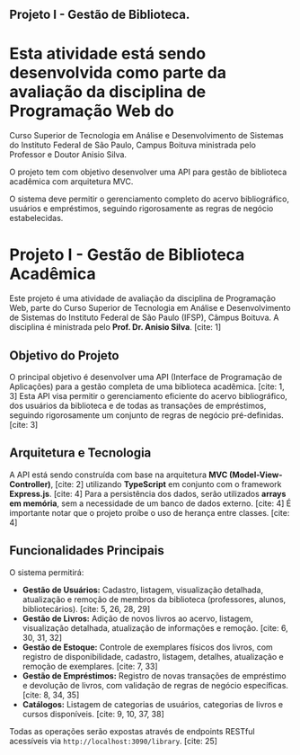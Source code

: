 ## Projeto I - Gestão de Biblioteca.

# Esta atividade está sendo desenvolvida como parte da avaliação da disciplina de Programação Web do
Curso Superior de Tecnologia em Análise e Desenvolvimento de Sistemas do Instituto Federal de São
Paulo, Campus Boituva ministrada pelo Professor e Doutor Anisio Silva.

O projeto tem com objetivo desenvolver uma API para gestão de biblioteca acadêmica com arquitetura MVC.

O sistema deve permitir o gerenciamento completo do acervo bibliográfico, usuários e empréstimos,
seguindo rigorosamente as regras de negócio estabelecidas.

# Projeto I - Gestão de Biblioteca Acadêmica

Este projeto é uma atividade de avaliação da disciplina de Programação Web, parte do Curso Superior de Tecnologia em Análise e Desenvolvimento de Sistemas do Instituto Federal de São Paulo (IFSP), Câmpus Boituva. A disciplina é ministrada pelo **Prof. Dr. Anisio Silva**. [cite: 1]

## Objetivo do Projeto

O principal objetivo é desenvolver uma API (Interface de Programação de Aplicações) para a gestão completa de uma biblioteca acadêmica. [cite: 1, 3] Esta API visa permitir o gerenciamento eficiente do acervo bibliográfico, dos usuários da biblioteca e de todas as transações de empréstimos, seguindo rigorosamente um conjunto de regras de negócio pré-definidas. [cite: 3]

## Arquitetura e Tecnologia

A API está sendo construída com base na arquitetura **MVC (Model-View-Controller)**, [cite: 2] utilizando **TypeScript** em conjunto com o framework **Express.js**. [cite: 4] Para a persistência dos dados, serão utilizados **arrays em memória**, sem a necessidade de um banco de dados externo. [cite: 4] É importante notar que o projeto proíbe o uso de herança entre classes. [cite: 4]

## Funcionalidades Principais

O sistema permitirá:

* **Gestão de Usuários:** Cadastro, listagem, visualização detalhada, atualização e remoção de membros da biblioteca (professores, alunos, bibliotecários). [cite: 5, 26, 28, 29]
* **Gestão de Livros:** Adição de novos livros ao acervo, listagem, visualização detalhada, atualização de informações e remoção. [cite: 6, 30, 31, 32]
* **Gestão de Estoque:** Controle de exemplares físicos dos livros, com registro de disponibilidade, cadastro, listagem, detalhes, atualização e remoção de exemplares. [cite: 7, 33]
* **Gestão de Empréstimos:** Registro de novas transações de empréstimo e devolução de livros, com validação de regras de negócio específicas. [cite: 8, 34, 35]
* **Catálogos:** Listagem de categorias de usuários, categorias de livros e cursos disponíveis. [cite: 9, 10, 37, 38]

Todas as operações serão expostas através de endpoints RESTful acessíveis via `http://localhost:3090/library`. [cite: 25]
